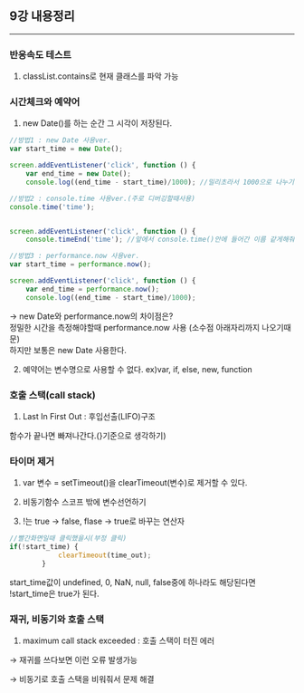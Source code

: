 ## 9강 내용정리
___

### 반응속도 테스트
1. classList.contains로 현재 클래스를 파악 가능

### 시간체크와 예약어
1. new Date()를 하는 순간 그 시각이 저장된다.
```javascript
//방법1 : new Date 사용ver.
var start_time = new Date();

screen.addEventListener('click', function () {
    var end_time = new Date();
    console.log((end_time - start_time)/1000); //밀리초라서 1000으로 나누기
```
```javascript
//방법2 : console.time 사용ver.(주로 디버깅할때사용)
console.time('time');


screen.addEventListener('click', function () {
    console.timeEnd('time'); //앞에서 console.time()안에 들어간 이름 같게해줘야해

```
```javascript
//방법3 : performance.now 사용ver.
var start_time = performance.now();

screen.addEventListener('click', function () {
    var end_time = performance.now();
    console.log((end_time - start_time)/1000);
```
→ new Date와 performance.now의 차이점은?<br>
정밀한 시간을 측정해야할때 performance.now 사용 (소수점 아래자리까지 나오기때문)<br>
하지만 보통은 new Date 사용한다.

2. 예약어는 변수명으로 사용할 수 없다. ex)var, if, else, new, function

### 호출 스택(call stack)

1. Last In First Out : 후입선출(LIFO)구조

함수가 끝나면 빠져나간다.(}기준으로 생각하기)

### 타이머 제거

1. var 변수 = setTimeout()을 clearTimeout(변수)로 제거할 수 있다.

2. 비동기함수 스코프 밖에 변수선언하기

3. !는 true → false, flase → true로 바꾸는 연산자
```javascript
//빨간화면일때 클릭했을시(부정 클릭)
if(!start_time) {
            clearTimeout(time_out);
        }
```
start_time값이 undefined, 0, NaN, null, false중에 하나라도 해당된다면<br>
!start_time은 true가 된다.

### 재귀, 비동기와 호출 스택

1. maximum call stack exceeded : 호출 스택이 터진 에러

→ 재귀를 쓰다보면 이런 오류 발생가능

→ 비동기로 호출 스택을 비워줘서 문제 해결
